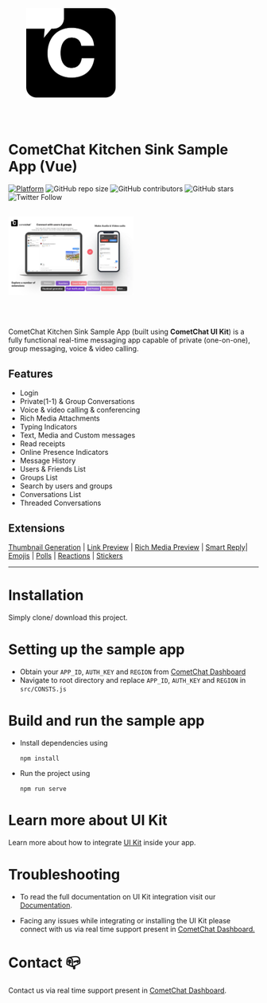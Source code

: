 <div style="width:100%">
    <div style="width:50%;">
        <div align="center">
       <a> <img align="center" width="180" height="180" alt="CometChat" src="./Screenshots/logo.png"> </a>  
        </div>    
    </div>    
</div>

</br></br>

# CometChat Kitchen Sink Sample App (Vue)

[![Platform](https://img.shields.io/badge/Platform-Javascript-brightgreen)](#)
![GitHub repo size](https://img.shields.io/github/repo-size/cometchat-pro/javascript-vue-chat-app)
![GitHub contributors](https://img.shields.io/github/contributors/cometchat-pro/javascript-vue-chat-app)
![GitHub stars](https://img.shields.io/github/stars/cometchat-pro/javascript-vue-chat-app?style=social)
![Twitter Follow](https://img.shields.io/twitter/follow/cometchat?style=social)
</br></br>

<div style="width:100%">
    <div style="width:50%; display:inline-block">
        <div align="center">
          <img align="left" alt="Main" src="./Screenshots/main.png">    
        </div>    
    </div>    
</div>

</br></br>

CometChat Kitchen Sink Sample App (built using **CometChat UI Kit**) is a fully functional real-time messaging app capable of private (one-on-one), group messaging, voice & video calling.

## Features

- Login
- Private(1-1) & Group Conversations
- Voice & video calling & conferencing
- Rich Media Attachments
- Typing Indicators
- Text, Media and Custom messages
- Read receipts
- Online Presence Indicators
- Message History
- Users & Friends List
- Groups List
- Search by users and groups
- Conversations List
- Threaded Conversations

## Extensions

[Thumbnail Generation](https://prodocs.cometchat.com/v3.0-beta/docs/extensions-thumbnail-generation) | [Link Preview](https://prodocs.cometchat.com/v3.0-beta/docs/extensions-link-preview) | [Rich Media Preview](https://prodocs.cometchat.com/v3.0-beta/docs/extensions-rich-media-preview) | [Smart Reply](https://prodocs.cometchat.com/v3.0-beta/docs/extensions-smart-reply)| [Emojis](https://prodocs.cometchat.com/v3.0-beta/docs/extensions-emojis) | [Polls](https://prodocs.cometchat.com/v3.0-beta/docs/extensions-polls) | [Reactions](https://prodocs.cometchat.com/v3.0-beta/docs/extensions-reactions) | [Stickers](https://prodocs.cometchat.com/v3.0-beta/docs/extensions-stickers)

<hr/>

# Installation

Simply clone/ download this project.

# Setting up the sample app

- Obtain your `APP_ID`, `AUTH_KEY` and `REGION` from [CometChat Dashboard](https://app.cometchat.com/)
- Navigate to root directory and replace `APP_ID`, `AUTH_KEY` and `REGION` in `src/CONSTS.js`

# Build and run the sample app

- Install dependencies using
  ```shell
  npm install
  ```
- Run the project using
  ```shell
  npm run serve
  ```

# Learn more about UI Kit

Learn more about how to integrate [UI Kit](https://github.com/cometchat-pro/cometchat-pro-vue-ui-kit/tree/v3) inside your app.

# Troubleshooting

- To read the full documentation on UI Kit integration visit our [Documentation](https://prodocs.cometchat.com/v3.0-beta/docs/vue-ui-kit).

- Facing any issues while integrating or installing the UI Kit please connect with us via real time support present in <a href="https://app.cometchat.com/">CometChat Dashboard.</a>

# Contact 📪

Contact us via real time support present in [CometChat Dashboard](https://app.cometchat.com/).
